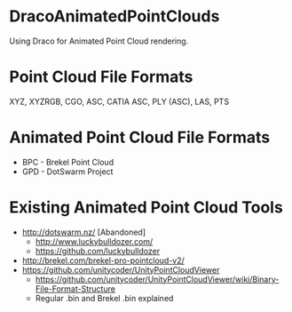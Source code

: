 # DracoAnimatedPointClouds
Using Draco for Animated Point Cloud rendering.

# Point Cloud File Formats
XYZ, XYZRGB, CGO, ASC, CATIA ASC, PLY (ASC), LAS, PTS

# Animated Point Cloud File Formats
* BPC - Brekel Point Cloud 
* GPD - DotSwarm Project 

# Existing Animated Point Cloud Tools
* http://dotswarm.nz/ [Abandoned]
  * http://www.luckybulldozer.com/
  * https://github.com/luckybulldozer
* http://brekel.com/brekel-pro-pointcloud-v2/
* https://github.com/unitycoder/UnityPointCloudViewer
  * https://github.com/unitycoder/UnityPointCloudViewer/wiki/Binary-File-Format-Structure 
   * Regular .bin and Brekel .bin explained
